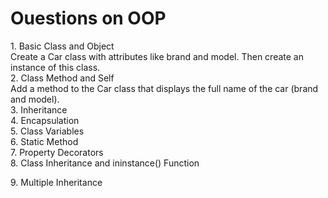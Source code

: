 # Ouestions on OOP

<summary>1. Basic Class and Object
<summary> Create a Car class with attributes like brand and model. Then create an instance of this class.

<summary>2. Class Method and Self
<summary> Add a method to the Car class that displays the full name of the car (brand and model).

<summary>3. Inheritance
<summary> 

<summary>4. Encapsulation
<summary> 

<summary>5. Class Variables
<summary> 

<summary>6. Static Method
<summary> 

<summary>7. Property Decorators
<summary> 

<summary>8. Class Inheritance and ininstance() Function
<summary> 

<summar>9. Multiple Inheritance
<summary> 


